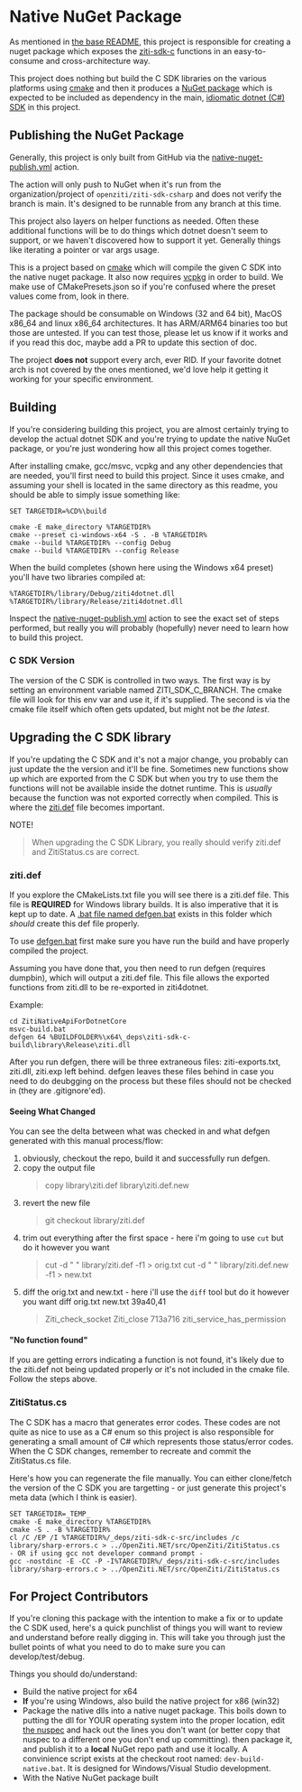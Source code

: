 # Native NuGet Package

As mentioned in [the base README](../README.md), this project is responsible for creating a nuget package which exposes 
the [ziti-sdk-c](https://github.com/openziti/ziti-sdk-c) functions in an easy-to-consume and cross-architecture way.

This project does nothing but build the C SDK libraries on the various platforms using [cmake](https://cmake.org/)
and then it produces a [NuGet package](https://www.nuget.org/packages/OpenZiti.NET.native) which is expected to be included as dependency in the main,
[idiomatic dotnet (C#) SDK](../OpenZiti.NET) in this project.

## Publishing the NuGet Package

Generally, this project is only built from GitHub via the [native-nuget-publish.yml](../.github/actions/native-nuget-publish.yml) action.

The action will only push to NuGet when it's run from the organization/project of `openziti/ziti-sdk-csharp` and does
not verify the branch is main.  It's designed to be runnable from any branch at this time. 

This project also layers on helper functions as needed. Often these additional functions will be to do things
which dotnet doesn't seem to support, or we haven't discovered how to support it yet. Generally things like 
iterating a pointer or var args usage.

This is a project based on [cmake](https://cmake.org/) which will compile the given C SDK into the native 
nuget package. It also now requires [vcpkg](https://github.com/microsoft/vcpkg) in order to build. We make use of CMakePresets.json so if you're
confused where the preset values come from, look in there.

The package should be consumable on Windows (32 and 64 bit), MacOS x86_64 and linux x86_64 architectures. It
has ARM/ARM64 binaries too but those are untested. If you can test those, please let us know if it works and if you
read this doc, maybe add a PR to update this section of doc. 

The project **does not** support every arch, ever RID. If your favorite dotnet arch is not covered by the ones 
mentioned, we'd love help it getting it working for your specific environment.

## Building
If you're considering building this project, you are almost certainly trying to develop the actual dotnet SDK
and you're trying to update the native NuGet package, or you're just wondering how all this project comes together.

After installing cmake, gcc/msvc, vcpkg and any other dependencies that are needed, you'll first need to build this
project. Since it uses cmake, and assuming your shell is located in the same directory as this readme, you 
should be able to simply issue something like:

```
SET TARGETDIR=%CD%\build

cmake -E make_directory %TARGETDIR%
cmake --preset ci-windows-x64 -S . -B %TARGETDIR%
cmake --build %TARGETDIR% --config Debug
cmake --build %TARGETDIR% --config Release
```

When the build completes (shown here using the Windows x64 preset) you'll have two libraries compiled at:
```
%TARGETDIR%/library/Debug/ziti4dotnet.dll
%TARGETDIR%/library/Release/ziti4dotnet.dll
```

Inspect the [native-nuget-publish.yml](../.github/actions/native-nuget-publish.yml) action to see the exact set of steps performed, but really you will 
probably (hopefully) never need to learn how to build this project.  

### C SDK Version
The version of the C SDK is controlled in two ways. The first way is by setting an environment variable 
named ZITI_SDK_C_BRANCH. The cmake file will look for this env var and use it, if it's supplied. The second
is via the cmake file itself which often gets updated, but might not be _the latest_. 

## Upgrading the C SDK library

If you're updating the C SDK and it's not a major change, you probably can just update the the version and it'll
be fine. Sometimes new functions show up which are exported from the C SDK but when you try to use them the functions
will not be available inside the dotnet runtime. This is _usually_ because the function was not exported
correctly when compiled. This is where the [ziti.def](./library/ziti.def) file becomes important.

NOTE!
> When upgrading the C SDK Library, you really should verify ziti.def and ZitiStatus.cs are correct.

### ziti.def
If you explore the CMakeLists.txt file you will see there is a ziti.def file. This file is **REQUIRED** for 
Windows library builds. It is also imperative that it is kept up to date. A 
[.bat file named defgen.bat](./defgen.bat) exists in this folder which _should_ create this def file properly.

To use [defgen.bat](./defgen.bat) first make sure you have run the build and have properly compiled the project.

Assuming you have done that, you then need to run defgen (requires dumpbin), which will output a ziti.def file.
This file allows the exported functions from ziti.dll to be re-exported in ziti4dotnet.

Example:
```
cd ZitiNativeApiForDotnetCore
msvc-build.bat
defgen 64 %BUILDFOLDER%\x64\_deps\ziti-sdk-c-build\library\Release\ziti.dll
```

After you run defgen, there will be three extraneous files: ziti-exports.txt, ziti.dll, ziti.exp left behind.
defgen leaves these files behind in case you need to do deubgging on the process but these files should not
be checked in (they are .gitignore'ed).

#### Seeing What Changed
You can see the delta between what was checked in and what defgen generated with this manual process/flow:

1. obviously, checkout the repo, build it and successfully run defgen.
1. copy the output file
   > copy library\ziti.def library\ziti.def.new
1. revert the new file
   > git checkout library/ziti.def
1. trim out everything after the first space - here i'm going to use `cut` but do it however you want
   > cut -d " " library/ziti.def -f1 > orig.txt
   > cut -d " " library/ziti.def.new -f1 > new.txt
1. diff the orig.txt and new.txt - here i'll use the `diff` tool but do it however you want
    diff orig.txt new.txt
    39a40,41
    > Ziti_check_socket
    > Ziti_close
    713a716
    > ziti_service_has_permission

#### "No function found"

If you are getting errors indicating a function is not found, it's likely due to the ziti.def not being updated properly or
it's not included in the cmake file. Follow the steps above.

### ZitiStatus.cs
The C SDK has a macro that generates error codes. These codes are not quite as nice to use as a C# enum so this 
project is also responsible for generating a small amount of C# which represents those status/error codes. When
the C SDK changes, remember to recreate and commit the ZitiStatus.cs file.

Here's how you can regenerate the file manually. You can either clone/fetch the version of the C SDK you are 
targetting - or just generate this project's meta data (which I think is easier).
```text
SET TARGETDIR=_TEMP_
cmake -E make_directory %TARGETDIR%
cmake -S . -B %TARGETDIR% 
cl /C /EP /I %TARGETDIR%/_deps/ziti-sdk-c-src/includes /c library/sharp-errors.c > ../OpenZiti.NET/src/OpenZiti/ZitiStatus.cs
- OR if using gcc not developer command prompt -
gcc -nostdinc -E -CC -P -I%TARGETDIR%/_deps/ziti-sdk-c-src/includes library/sharp-errors.c > ../OpenZiti.NET/src/OpenZiti/ZitiStatus.cs
```


























## For Project Contributors

If you're cloning this package with the intention to make a fix or to update the C SDK used, here's a
quick punchlist of things you will want to review and understand before really digging in. This will
take you through just the bullet points of what you need to do to make sure you can develop/test/debug.

Things you should do/understand:

* Build the native project for x64
* **If** you're using Windows, also build the native project for x86 (win32)
* Package the native dlls into a native nuget package. This boils down to putting the dll for YOUR operating
  system into the proper location, edit [the nuspec](./native-package.nuspec) and hack out the lines
  you don't want (or better copy that nuspec to a different one you don't end up committing). then package
  it, and publish it to a **local** NuGet repo path and use it locally. A convinience script exists at the
  checkout root named: `dev-build-native.bat`. It is designed for Windows/Visual Studio development.
* With the Native NuGet package built
